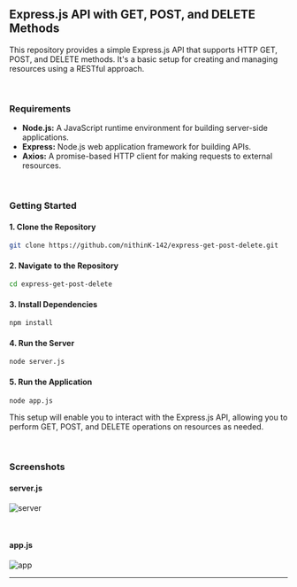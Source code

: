 ## Express.js API with GET, POST, and DELETE Methods

This repository provides a simple Express.js API that supports HTTP GET, POST, and DELETE methods. It's a basic setup for creating and managing resources using a RESTful approach.

</br>

### Requirements
- **Node.js:** A JavaScript runtime environment for building server-side applications.
- **Express:** Node.js web application framework for building APIs.
- **Axios:** A promise-based HTTP client for making requests to external resources.

</br>

### Getting Started

#### 1. Clone the Repository

```bash
git clone https://github.com/nithinK-142/express-get-post-delete.git
```

#### 2. Navigate to the Repository

```bash
cd express-get-post-delete
```

#### 3. Install Dependencies

```bash
npm install
```

#### 4. Run the Server

```bash
node server.js
```

#### 5. Run the Application

```bash
node app.js
```
 

This setup will enable you to interact with the Express.js API, allowing you to perform GET, POST, and DELETE operations on resources as needed.

</br>

### Screenshots

#### server.js
![server](https://github.com/nithinK-142/express-get-post-delete/assets/60612488/59bde07b-0ed8-4bfc-b381-902bedcbe72d)

</br>

#### app.js
![app](https://github.com/nithinK-142/express-get-post-delete/assets/60612488/9f6a4f83-1048-44de-80bc-aba5f0bcf7d2)

---

